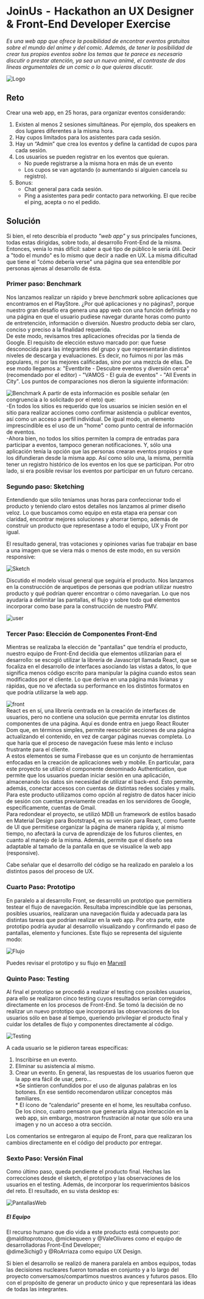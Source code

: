 # JoinUs  -  Hackathon an UX Designer & Front-End Developer Exercise
*Es una web app que ofrece la posibilidad de encontrar eventos gratuitos sobre el mundo del anime y del comic. Además, de tener la posibilidad de crear tus propios eventos sobre los temas que te parece es necesario discutir o prestar atención, ya sea un nuevo animé, el contraste de dos líneas argumentales de un comic o lo que quieras discutir.*

![Logo](https://image.ibb.co/eVfNLH/logo_anchura.png)


## Reto

Crear una web app, en 25 horas, para organizar eventos considerando:

1. Existen al menos 2 sesiones simultáneas. Por ejemplo, dos speakers en dos lugares diferentes a la misma hora.
2. Hay cupos limitados para los asistentes para cada sesión.
3. Hay un “Admin” que crea los eventos y define la cantidad de cupos para cada sesión.
4. Los usuarios se pueden registrar en los eventos que quieran.
      * No puede registrarse a la misma hora en más de un evento
      * Los cupos se van agotando (o aumentando si alguien cancela su registro).
5.	Bonus:
      * Chat general para cada sesión.
      * Ping a asistentes para pedir contacto para networking. El que recibe el ping, acepta o no el pedido.

## Solución

Si bien, el reto describía el producto *"web app"* y sus principales funciones, todas estas dirigidas, sobre todo, al desarrollo Front-End de la misma. Entonces, venía lo más difícil: saber a qué tipo de público le sería útil. Decir a "todo el mundo" es lo mismo que decir a nadie en UX. La misma dificultad que tiene el "cómo debería verse" una página que sea entendible por personas ajenas al desarrollo de ésta.

### Primer paso: Benchmark

Nos lanzamos realizar un rápido y breve *benchmark* sobre aplicaciones que encontramos en el PlayStore. ¿Por qué aplicaciones y no páginas?, porque nuestro gran desafío era genera una app web con una función definida y no una página en que el usuario pudiese navegar durante horas como punto de entretención, información o diversión. Nuestro producto debía ser claro, conciso y preciso a la finalidad requerida.  
De este modo, revisamos tres aplicaciones ofrecidas por la tienda de Google. El requisito de elección estuvo marcado por: que fuese desconocida para las integrantes del grupo y que representarán distintos niveles de descarga y evaluaciones. Es decir, no fuimos ni por las más populares, ni por las mejores calificadas, sino por una mezcla de ellas. De ese modo llegamos a: "Eventbrite - Descubre eventos y diversión cerca" (recomendado por el editor) - "VAMOS - El guía de eventos" - "All Events in City".
Los puntos de comparaciones nos dieron la siguiente información:

![Benchmark](https://image.ibb.co/eUbtuc/Benchmark.png)
A partir de esta información es posible señalar (en congruencia a lo solicitado por el reto) que:  
  -En todos los sitios es requerido que los usuarios se inicien sesión en el sitio para realizar acciones como confirmar asistencia o publicar eventos, así como un acceso a perfil individual. De igual modo, un elemento imprescindible es el uso de un "home" como punto central de información de eventos.  
  -Ahora bien, no todos los sitios permiten la compra de entradas para participar a eventos, tampoco generan notificaciones. Y, sólo una aplicación tenía la opción que las personas crearan eventos propios y que los difundieran desde la misma app. Así como sólo una, la misma, permitía tener un registro histórico de los eventos en los que se participan. Por otro lado, si era posible revisar los eventos por participar en un futuro cercano.


### Segundo paso: Sketching  
Entendiendo que sólo teníamos unas horas para confeccionar todo el producto y teniendo claro estos detalles nos lanzamos al primer diseño veloz. Lo que buscamos como equipo en esta etapa era pensar con claridad, encontrar mejores soluciones y ahorrar tiempo, además de construir un producto que representase a todo el equipo, UX y Front por igual.   

El resultado general, tras votaciones y opiniones varias fue trabajar en base a una imagen que se viera más o menos de este modo, en su versión responsive: 

![Sketch](https://image.ibb.co/nxDwVH/sketck.png)    

Discutido el modelo visual general que seguiría el producto. Nos lanzamos en la construcción de arquetipos de personas que podrían utilizar nuestro producto y qué podrían querer encontrar o cómo navegarían. Lo que nos ayudaría a delimitar las pantallas, el flujo y sobre todo qué elementos incorporar como base para la construcción de nuestro PMV.

![user](https://image.ibb.co/cjbsN7/user.png)  
  
    
      


### Tercer Paso: Elección de Componentes Front-End
Mientras se realizaba la elección de "pantallas" que tendría el producto, nuestro equipo de Front-End decidía que elementos utilizarían para el desarrollo: se escogió utilizar la librería de Javascript llamada React, que se focaliza en el desarrollo de interfaces asociando las vistas a datos, lo que significa menos código escrito para manipular la página cuando estos sean modificados por el cliente. Lo que deriva en una página más livianas y rápidas, que no ve afectada su performance en los distintos formatos en que podría utilizarse la web app.   

![front](https://image.ibb.co/m9op27/Front.png)  
React es en sí, una librería centrada en la creación de interfaces de usuarios, pero no contiene una solución que permita enrutar los distintos componentes de una página. Aquí es donde entra en juego React Router Dom que, en términos simples, permite reescribir secciones de una página actualizando el contenido, en vez de cargar páginas nuevas completa. Lo que haría que el proceso de navegación fuese más lento e incluso frustrante para el cliente.   
A estos elementos se suma Firebasse que es un conjunto de herramientas enfocadas en la creación de aplicaciones web y mobile. En particular, para este proyecto se utilizó el componente denominado Authentication, que permite que los usuarios puedan iniciar sesión en una aplicación, almacenando los datos sin necesidad de utilizar el back-end. Esto permite, además, conectar accesos con cuentas de distintas redes sociales y mails. Para este producto utilizamos como opción al registro de datos hacer inicio de sesión con cuentas previamente creadas en los servidores de Google, específicamente, cuentas de Gmail.  
Para redondear el proyecto, se utilizó  MDB un framework de estilos basado en Material Design para Bootstrap4, en su versión para React, como fuente de UI que permitiese organizar la página de manera rápida y, al mismo tiempo, no afectará la curva de aprendizaje de los futuros clientes, en cuanto al manejo de la misma. Además, permite que el diseño sea adaptable al tamaño de la pantalla en que se visualice la web app (responsive).  
  
  
Cabe señalar que el desarrollo del código se ha realizado en paralelo a los distintos pasos del proceso de UX.


### Cuarto Paso: Prototipo
En paralelo a al desarrollo Front, se desarrolló un prototipo que permitiera testear el flujo de navegación. Resultaba imprescindible que las personas, posibles usuarios, realizaran una navegación fluida y adecuada para las distintas tareas que podrían realizar en la web app.
Por otra parte, este prototipo podría ayudar al desarrollo visualizando y confirmando el paso de pantallas, elemento y funciones. Este flujo se representa del siguiente modo:

![Flujo](https://image.ibb.co/cFQwfH/flujo_screen.png)

Puedes revisar el prototipo y su flujo en [Marvell](https://marvelapp.com/6475e4i)  


### Quinto Paso: Testing
Al final el prototipo se procedió a realizar el testing con posibles usuarios, para ello se realizaron cinco testing cuyos resultados serían corregidos directamente en los procesos de Front-End. Se tomó la decisión de no realizar un nuevo prototipo que incorporará las observaciones de los usuarios sólo en base al tiempo, queriendo privilegiar el producto final y cuidar los detalles de flujo y componentes directamente al código.

![Testing](https://image.ibb.co/cTu3uc/testing.png)

A cada usuario se le pidieron tareas específicas: 
1.	Inscribirse en un evento.
2.	Eliminar su asistencia al mismo.
3.	Crear un evento.
En general, las respuestas de los usuarios fueron que la app era fácil de usar, pero…  
            *Se sintieron confundidos por el uso de algunas palabras en los botones. En ese sentido recomendaron utilizar conceptos más familiares.  
            * El ícono de “calendario” presente en el home, les resultaba confuso. De los cinco, cuatro pensaron que generaría alguna interacción en la web app, sin embargo, mostraron frustración al notar que sólo era una imagen y no un acceso a otra sección.  
  
Los comentarios se entregaron al equipo de Front, para que realizaran los cambios directamente en el código del producto por entregar.


### Sexto Paso: Versión Final
Como último paso, queda pendiente el producto final. Hechas las correcciones desde el sketch, el prototipo y las observaciones de los usuarios en el testing. Además, de incorporar los requerimientos básicos del reto. El resultado, en su vista desktop es:


![PantallasWeb](https://i.imgur.com/D5v6xyC.png)



##### El Equipo
El recurso humano que dio vida a este producto está compuesto por:  
@malditoprotozoo, @mickequeen y @ValeOlivares como el equipo de desarrolladoras Front-End Developer;  
@dime3ichig0 y @RoArriaza como equipo UX Design.  

Si bien el desarrollo se realizó de manera paralela en ambos equipos, todas las decisiones nucleares fueron tomadas en conjunto y a lo largo del proyecto conversamos/compartimos nuestros avances y futuros pasos. Ello con el propósito de generar un producto único y que representará las ideas de todas las integrantes.
